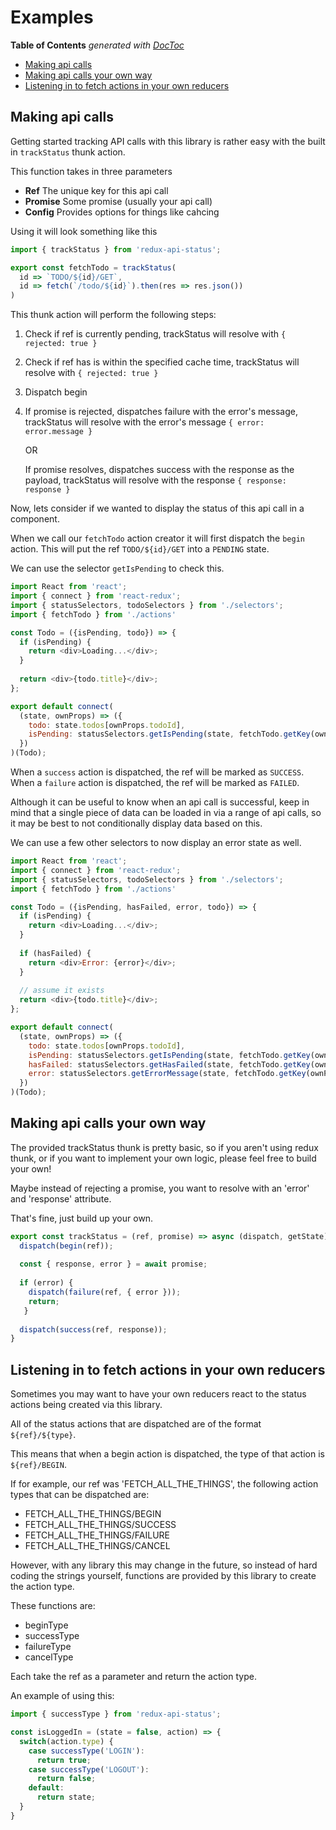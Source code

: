 # Examples

<!-- START doctoc generated TOC please keep comment here to allow auto update -->
<!-- DON'T EDIT THIS SECTION, INSTEAD RE-RUN doctoc TO UPDATE -->
**Table of Contents**  *generated with [DocToc](https://github.com/thlorenz/doctoc)*

- [Making api calls](#making-api-calls)
- [Making api calls your own way](#making-api-calls-your-own-way)
- [Listening in to fetch actions in your own reducers](#listening-in-to-fetch-actions-in-your-own-reducers)

<!-- END doctoc generated TOC please keep comment here to allow auto update -->

## Making api calls
Getting started tracking API calls with this library is rather easy with the built in `trackStatus` thunk action.

This function takes in three parameters

 - **Ref** The unique key for this api call
 - **Promise** Some promise (usually your api call)
 - **Config** Provides options for things like cahcing

Using it will look something like this

```js
import { trackStatus } from 'redux-api-status';

export const fetchTodo = trackStatus(
  id => `TODO/${id}/GET`,
  id => fetch(`/todo/${id}`).then(res => res.json())
)
```

This thunk action will perform the following steps:
1. Check if ref is currently pending, trackStatus will resolve with `{ rejected: true }`
2. Check if ref has is within the specified cache time, trackStatus will resolve with `{ rejected: true }`
3. Dispatch begin
4. If promise is rejected, dispatches failure with the error's message, trackStatus will resolve with the error's message `{ error: error.message }`

   OR

   If promise resolves, dispatches success with the response as the payload, trackStatus will resolve with the response `{ response: response }`

Now, lets consider if we wanted to display the status of this api call in a component.

When we call our `fetchTodo` action creator it will first dispatch the `begin` action. This will put the ref `TODO/${id}/GET` into a `PENDING` state.
 
We can use the selector `getIsPending` to check this.

```js
import React from 'react';
import { connect } from 'react-redux';
import { statusSelectors, todoSelectors } from './selectors';
import { fetchTodo } from './actions'

const Todo = ({isPending, todo}) => {
  if (isPending) {
    return <div>Loading...</div>;
  }
  
  return <div>{todo.title}</div>;
};

export default connect(
  (state, ownProps) => ({
    todo: state.todos[ownProps.todoId],
    isPending: statusSelectors.getIsPending(state, fetchTodo.getKey(ownProps.todoId))
  })
)(Todo);
```

When a `success` action is dispatched, the ref will be marked as `SUCCESS`.
When a `failure` action is dispatched, the ref will be marked as `FAILED`.

Although it can be useful to know when an api call is successful, keep in mind that a single piece of data can be loaded in via a range of api calls, so it may be best to not conditionally display data based on this.

We can use a few other selectors to now display an error state as well.

```js
import React from 'react';
import { connect } from 'react-redux';
import { statusSelectors, todoSelectors } from './selectors';
import { fetchTodo } from './actions'

const Todo = ({isPending, hasFailed, error, todo}) => {
  if (isPending) {
    return <div>Loading...</div>;
  }
  
  if (hasFailed) {
    return <div>Error: {error}</div>;
  }
  
  // assume it exists
  return <div>{todo.title}</div>;
};

export default connect(
  (state, ownProps) => ({
    todo: state.todos[ownProps.todoId],
    isPending: statusSelectors.getIsPending(state, fetchTodo.getKey(ownProps.todoId)),
    hasFailed: statusSelectors.getHasFailed(state, fetchTodo.getKey(ownProps.todoId)),
    error: statusSelectors.getErrorMessage(state, fetchTodo.getKey(ownProps.todoId))
  })
)(Todo);
```

## Making api calls your own way
The provided trackStatus thunk is pretty basic, so if you aren't using redux thunk, or if you want to implement your own logic, please feel free to build your own!

Maybe instead of rejecting a promise, you want to resolve with an 'error' and 'response' attribute.

That's fine, just build up your own.

```js
export const trackStatus = (ref, promise) => async (dispatch, getState) => {
  dispatch(begin(ref));
  
  const { response, error } = await promise;
  
  if (error) {
    dispatch(failure(ref, { error }));
    return;
   }
   
  dispatch(success(ref, response));
}
```

## Listening in to fetch actions in your own reducers
Sometimes you may want to have your own reducers react to the status actions being created via this library.

All of the status actions that are dispatched are of the format `${ref}/${type}`.

This means that when a begin action is dispatched, the type of that action is `${ref}/BEGIN`.

If for example, our ref was 'FETCH_ALL_THE_THINGS', the following action types that can be dispatched are:
- FETCH_ALL_THE_THINGS/BEGIN
- FETCH_ALL_THE_THINGS/SUCCESS
- FETCH_ALL_THE_THINGS/FAILURE
- FETCH_ALL_THE_THINGS/CANCEL

However, with any library this may change in the future, so instead of hard coding the strings yourself, functions are provided by this library to create the action type.

These functions are:
- beginType
- successType
- failureType
- cancelType
 
Each take the ref as a parameter and return the action type.

An example of using this:

```js
import { successType } from 'redux-api-status';

const isLoggedIn = (state = false, action) => {
  switch(action.type) {
    case successType('LOGIN'):
      return true;
    case successType('LOGOUT'):
      return false;
    default:
      return state;
  }
}
```
